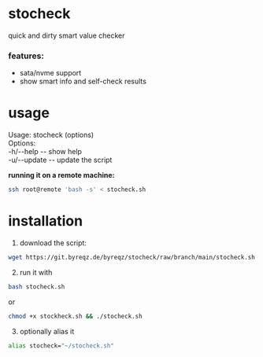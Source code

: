 # stocheck
quick and dirty smart value checker

### features: 
- sata/nvme support
- show smart info and self-check results

# usage
Usage: stocheck (options) <br>
Options: <br>
 -h/--help -- show help <br>
 -u/--update -- update the script <br>

**running it on a remote machine:**
```bash
ssh root@remote 'bash -s' < stocheck.sh
```

# installation
1. download the script: <br>
```bash
wget https://git.byreqz.de/byreqz/stocheck/raw/branch/main/stocheck.sh
```
2. run it with <br>
```bash
bash stocheck.sh
```
or <br>
```bash
chmod +x stockheck.sh && ./stocheck.sh
```
3. optionally alias it <br>
```bash
alias stocheck="~/stocheck.sh"
```
